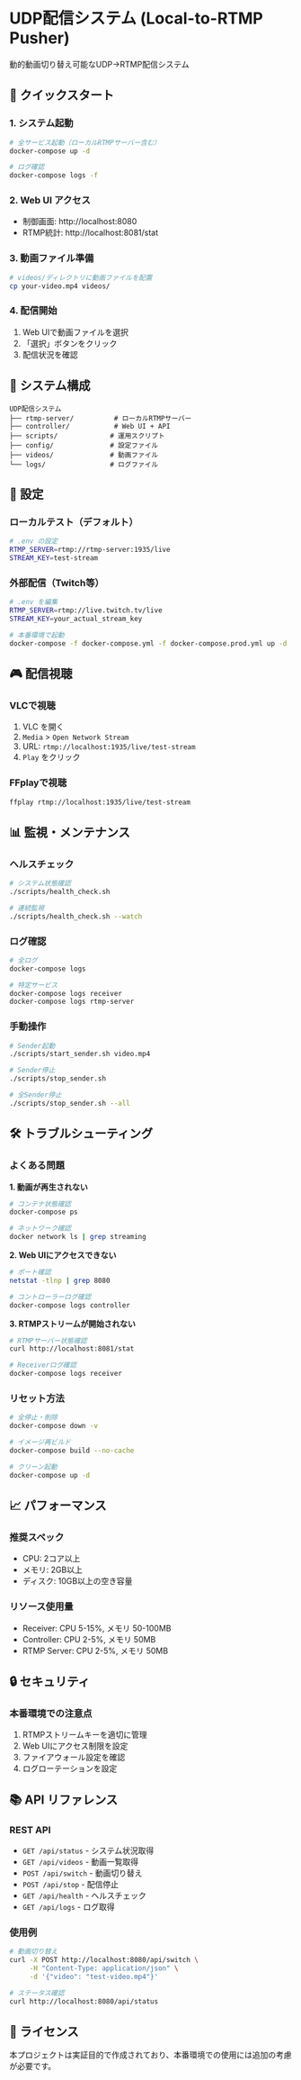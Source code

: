 # UDP配信システム (Local-to-RTMP Pusher)

動的動画切り替え可能なUDP→RTMP配信システム

## 🚀 クイックスタート

### 1. システム起動
```bash
# 全サービス起動（ローカルRTMPサーバー含む）
docker-compose up -d

# ログ確認
docker-compose logs -f
```

### 2. Web UI アクセス
- 制御画面: http://localhost:8080
- RTMP統計: http://localhost:8081/stat

### 3. 動画ファイル準備
```bash
# videos/ディレクトリに動画ファイルを配置
cp your-video.mp4 videos/
```

### 4. 配信開始
1. Web UIで動画ファイルを選択
2. 「選択」ボタンをクリック
3. 配信状況を確認

## 📁 システム構成

```
UDP配信システム
├── rtmp-server/          # ローカルRTMPサーバー
├── controller/           # Web UI + API
├── scripts/             # 運用スクリプト
├── config/              # 設定ファイル
├── videos/              # 動画ファイル
└── logs/                # ログファイル
```

## 🔧 設定

### ローカルテスト（デフォルト）
```bash
# .env の設定
RTMP_SERVER=rtmp://rtmp-server:1935/live
STREAM_KEY=test-stream
```

### 外部配信（Twitch等）
```bash
# .env を編集
RTMP_SERVER=rtmp://live.twitch.tv/live
STREAM_KEY=your_actual_stream_key

# 本番環境で起動
docker-compose -f docker-compose.yml -f docker-compose.prod.yml up -d
```

## 🎮 配信視聴

### VLCで視聴
1. VLC を開く
2. `Media` > `Open Network Stream`
3. URL: `rtmp://localhost:1935/live/test-stream`
4. `Play` をクリック

### FFplayで視聴
```bash
ffplay rtmp://localhost:1935/live/test-stream
```

## 📊 監視・メンテナンス

### ヘルスチェック
```bash
# システム状態確認
./scripts/health_check.sh

# 連続監視
./scripts/health_check.sh --watch
```

### ログ確認
```bash
# 全ログ
docker-compose logs

# 特定サービス
docker-compose logs receiver
docker-compose logs rtmp-server
```

### 手動操作
```bash
# Sender起動
./scripts/start_sender.sh video.mp4

# Sender停止
./scripts/stop_sender.sh

# 全Sender停止
./scripts/stop_sender.sh --all
```

## 🛠️ トラブルシューティング

### よくある問題

**1. 動画が再生されない**
```bash
# コンテナ状態確認
docker-compose ps

# ネットワーク確認
docker network ls | grep streaming
```

**2. Web UIにアクセスできない**
```bash
# ポート確認
netstat -tlnp | grep 8080

# コントローラーログ確認
docker-compose logs controller
```

**3. RTMPストリームが開始されない**
```bash
# RTMPサーバー状態確認
curl http://localhost:8081/stat

# Receiverログ確認
docker-compose logs receiver
```

### リセット方法
```bash
# 全停止・削除
docker-compose down -v

# イメージ再ビルド
docker-compose build --no-cache

# クリーン起動
docker-compose up -d
```

## 📈 パフォーマンス

### 推奨スペック
- CPU: 2コア以上
- メモリ: 2GB以上
- ディスク: 10GB以上の空き容量

### リソース使用量
- Receiver: CPU 5-15%, メモリ 50-100MB
- Controller: CPU 2-5%, メモリ 50MB
- RTMP Server: CPU 2-5%, メモリ 50MB

## 🔒 セキュリティ

### 本番環境での注意点
1. RTMPストリームキーを適切に管理
2. Web UIにアクセス制限を設定
3. ファイアウォール設定を確認
4. ログローテーションを設定

## 📚 API リファレンス

### REST API
- `GET /api/status` - システム状況取得
- `GET /api/videos` - 動画一覧取得
- `POST /api/switch` - 動画切り替え
- `POST /api/stop` - 配信停止
- `GET /api/health` - ヘルスチェック
- `GET /api/logs` - ログ取得

### 使用例
```bash
# 動画切り替え
curl -X POST http://localhost:8080/api/switch \
     -H "Content-Type: application/json" \
     -d '{"video": "test-video.mp4"}'

# ステータス確認
curl http://localhost:8080/api/status
```

## 📄 ライセンス

本プロジェクトは実証目的で作成されており、本番環境での使用には追加の考慮が必要です。